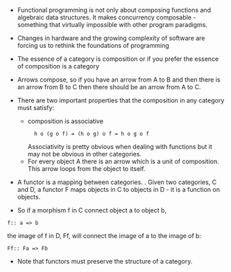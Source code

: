 - Functional programming is not only about composing functions and algebraic data structures. It makes concurrency composable - something that virtually impossible with other program paradigms.

- Changes in hardware and the growing complexity of software are forcing us to rethink the foundations of programming

- The essence of a category is composition or if you prefer the essence of composition is a category

- Arrows compose, so if you have an arrow from A to B and then there is an arrow from B to C then there should be an arrow from A to C.

- There are two important  properties that the composition in any category must satisfy:
  * composition is associative
    ```console
      h o (g o f) = (h o g) o f = h o g o f
    ```
    Associativity is pretty obvious when dealing with functions but it may not be obvious in other categories.
  * For every object A there is an arrow which is a unit of composition. This arrow loops from the object to itself.


- A functor is a mapping between categories. . Given two categories, C and D, a functor F maps objects in C to objects in D - it is a function on objects.

- So if a morphism f in C connect object a to object b,
```console
f:: a => b
```
the image of f in D, Ff, will connect the image of a to the image of b:
```console
Ff:: Fa => Fb
```

- Note that functors must preserve the structure of a category.
